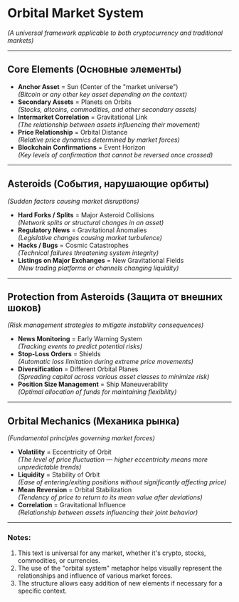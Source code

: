 # Orbital Market System  
*(A universal framework applicable to both cryptocurrency and traditional markets)*

---

## Core Elements (Основные элементы)
- **Anchor Asset** = Sun (Center of the "market universe")  
  *(Bitcoin or any other key asset depending on the context)*  
- **Secondary Assets** = Planets on Orbits  
  *(Stocks, altcoins, commodities, and other secondary assets)*  
- **Intermarket Correlation** = Gravitational Link  
  *(The relationship between assets influencing their movement)*  
- **Price Relationship** = Orbital Distance  
  *(Relative price dynamics determined by market forces)*  
- **Blockchain Confirmations** = Event Horizon  
  *(Key levels of confirmation that cannot be reversed once crossed)*  

---

## Asteroids (События, нарушающие орбиты)  
*(Sudden factors causing market disruptions)*  
- **Hard Forks / Splits** = Major Asteroid Collisions  
  *(Network splits or structural changes in an asset)*  
- **Regulatory News** = Gravitational Anomalies  
  *(Legislative changes causing market turbulence)*  
- **Hacks / Bugs** = Cosmic Catastrophes  
  *(Technical failures threatening system integrity)*  
- **Listings on Major Exchanges** = New Gravitational Fields  
  *(New trading platforms or channels changing liquidity)*  

---

## Protection from Asteroids (Защита от внешних шоков)  
*(Risk management strategies to mitigate instability consequences)*  
- **News Monitoring** = Early Warning System  
  *(Tracking events to predict potential risks)*  
- **Stop-Loss Orders** = Shields  
  *(Automatic loss limitation during extreme price movements)*  
- **Diversification** = Different Orbital Planes  
  *(Spreading capital across various asset classes to minimize risk)*  
- **Position Size Management** = Ship Maneuverability  
  *(Optimal allocation of funds for maintaining flexibility)*  

---

## Orbital Mechanics (Механика рынка)  
*(Fundamental principles governing market forces)*  
- **Volatility** = Eccentricity of Orbit  
  *(The level of price fluctuation — higher eccentricity means more unpredictable trends)*  
- **Liquidity** = Stability of Orbit  
  *(Ease of entering/exiting positions without significantly affecting price)*  
- **Mean Reversion** = Orbital Stabilization  
  *(Tendency of price to return to its mean value after deviations)*  
- **Correlation** = Gravitational Influence  
  *(Relationship between assets influencing their joint behavior)*  

---

### Notes:  
1. This text is universal for any market, whether it's crypto, stocks, commodities, or currencies.  
2. The use of the "orbital system" metaphor helps visually represent the relationships and influence of various market forces.  
3. The structure allows easy addition of new elements if necessary for a specific context.
